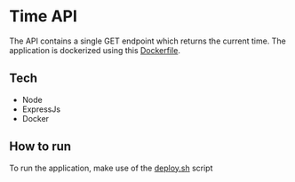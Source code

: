 # Time API

The API contains a single GET endpoint which returns the current time. The application is dockerized using this <a href="/app/Dockerfile">Dockerfile</a>.

## Tech

- Node
- ExpressJs
- Docker

## How to run

To run the application, make use of the <a href="./deploy.sh">deploy.sh</a> script
